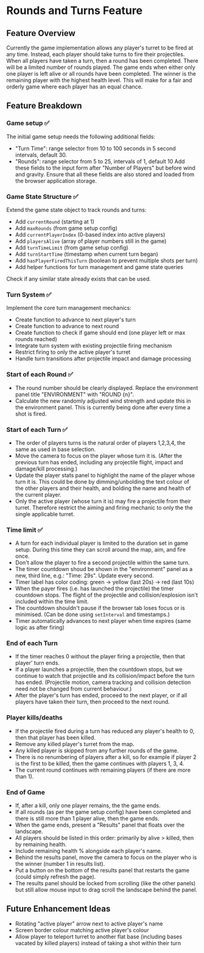 # Rounds and Turns Feature

## Feature Overview

Currently the game implementation allows any player's turret to be fired at any time. Instead,
each player should take turns to fire their projectiles. When all players have taken a turn, then a round has been completed.
There will be a limited number of rounds played.
The game ends when either only one player is left alive or all rounds have been completed. The winner is the remaining player with the highest health level.
This will make for a fair and orderly game where each player has an equal chance.

## Feature Breakdown

### Game setup ✅
The initial game setup needs the following additional fields:
- "Turn Time": range selector from 10 to 100 seconds in 5 second intervals, default 30.
- "Rounds": range selector from 5 to 25, intervals of 1, default 10
Add these fields to the input form after "Number of Players" but before wind and gravity.
Ensure that all these fields are also stored and loaded from the browser application storage.

### Game State Structure ✅
Extend the game state object to track rounds and turns:
- Add `currentRound` (starting at 1)
- Add `maxRounds` (from game setup config)
- Add `currentPlayerIndex` (0-based index into active players)
- Add `playersAlive` (array of player numbers still in the game)
- Add `turnTimeLimit` (from game setup config)
- Add `turnStartTime` (timestamp when current turn began)
- Add `hasPlayerFiredThisTurn` (boolean to prevent multiple shots per turn)
- Add helper functions for turn management and game state queries

Check if any similar state already exists that can be used.

### Turn System ✅
Implement the core turn management mechanics:
- Create function to advance to next player's turn
- Create function to advance to next round
- Create function to check if game should end (one player left or max rounds reached)
- Integrate turn system with existing projectile firing mechanism
- Restrict firing to only the active player's turret
- Handle turn transitions after projectile impact and damage processing

### Start of each Round ✅
- The round number should be clearly displayed. Replace the environment panel title "ENVIRONMENT" with "ROUND {n}".
- Calculate the new randomly adjusted wind strength and update this in the environment panel. This is currently being done after every time a shot is fired.

### Start of each Turn ✅
- The order of players turns is the natural order of players 1,2,3,4, the same as used in base selection.
- Move the camera to focus on the player whose turn it is. (After the previous turn has ended, including any projectile flight, impact and damage/kill processing.)
- Update the player stats panel to highlight the name of the player whose turn it is. This could be done by dimming/unbolding the text colour of the other players and their health, and bolding the name and health of the current player.
- Only the active player (whose turn it is) may fire a projectile from their turret. Therefore restrict the aiming and firing mechanic to only the the single applicable turret.

### Time limit ✅
- A turn for each individual player is limited to the duration set in game setup. During this time they can scroll around the map, aim, and fire once.
- Don't allow the player to fire a second projectile within the same turn.
- The timer countdown shoud be shown in the "environment" panel as a new, third line, e.g.: "Time: 29s". Update every second.
- Timer label has color coding: green → yellow (last 20s) → red (last 10s)
- When the payer fires (i.e. has launched the projectile) the timer countdown stops. The flight of the projectile and collision/explosion isn't included within the time limit.
- The countdown shouldn't pause if the browser tab loses focus or is minimised. (Can be done using `setInterval` and timestamps.)
- Timer automatically advances to next player when time expires (same logic as after firing)

### End of each Turn
- If the timer reaches 0 without the player firing a projectile, then that player' turn ends.
- If a player launches a projectile, then the countdown stops, but we continue to watch that projectile and its collision/impact before the turn has ended. (Projectile motion, camera tracking and collision detection need not be changed from current behaviour.)
- After the player's turn has ended, proceed to the next player, or if all players have taken their turn, then proceed to the next round.

### Player kills/deaths
- If the projectile fired during a turn has reduced any player's health to 0, then that player has been killed.
- Remove any killed player's turret from the map.
- Any killed player is skipped from any further rounds of the game.
- There is no renumbering of players after a kill, so for example if player 2 is the first to be killed, then the game continues with players 1, 3, 4.
- The current round continues with remaining players (if there are more than 1).

### End of Game
- If, after a kill, only one player remains, the the game ends.
- If all rounds (as per the game setup config) have been completed and there is still more than 1 player alive, then the game ends.
- When the game ends, present a "Results" panel that floats over the landscape.
- All players should be listed in this order: primarily by alive > killed, then by remaining health.
- Include remaining health % alongside each player's name.
- Behind the results panel, move the camera to focus on the player who is the winner (number 1 in results list).
- Put a button on the bottom of the results panel that restarts the game (could simply refresh the page).
- The results panel should be locked from scrolling (like the other panels) but still allow mouse input to drag scroll the landscape behind the panel.

## Future Enhancement Ideas

- Rotating "active player" arrow next to active player's name
- Screen border colour matching active player's colour
- Allow player to teleport turret to another flat base (including bases vacated by killed players) instead of taking a shot within their turn

